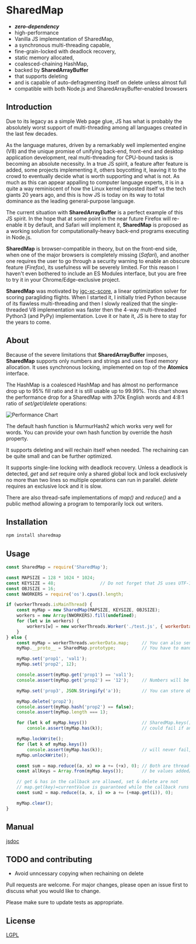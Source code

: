# SharedMap

 * ***zero-dependency***
 * high-performance
 * Vanilla JS implementation of SharedMap,
 * a synchronous multi-threading capable,
 * fine-grain-locked with deadlock recovery,
 * static memory allocated,
 * coalesced-chaining HashMap,
 * backed by **SharedArrayBuffer**
 * that supports deleting
 * and is capable of auto-defragmenting itself on delete unless almost full
 * compatible with both Node.js and SharedArrayBuffer-enabled browsers

## Introduction

Due to its legacy as a simple Web page glue, JS has what is probably the absolutely worst support of multi-threading among all languages created in the last few decades.

As the language matures, driven by a remarkably well implemented engine (V8) and the unique promise of unifying back-end, front-end and desktop application development, real multi-threading for CPU-bound tasks is becoming an absolute necessity.
In a true JS spirit, a feature after feature is added, some projects implementing it, others boycotting it, leaving it to the crowd to eventually decide what is worth supporting and what is not. As much as this can appear appalling to computer language experts, it is in a quite a way reminiscent of how the Linux kernel imposted itself vs the tech giants 20 years ago, and this is how JS is today on its way to total dominance as the leading general-purpose language.

The current situation with **SharedArrayBuffer** is a perfect example of this JS spirit. In the hope that at some point in the near future Firefox will re-enable it by default, and Safari will implement it, **SharedMap** is proposed as a working solution for computationally-heavy back-end programs executing in Node.js.

**SharedMap** is browser-compatible in theory, but on the front-end side, when one of the major browsers is completely missing (*Safari*), and another one requires the user to go through a security warning to enable an obscure feature (*Firefox*), its usefulness will be severely limited. For this reason I haven't even bothered to include an ES Modules interface, but you are free to try it in your Chrome/Edge-exclusive project.

**SharedMap** was motivated by [igc-xc-score](https://github.com/mmomtchev/igc-xc-score), a linear optimization solver for scoring paragliding flights. When I started it, I initially tried Python because of its flawless multi-threading and then I slowly realized that the single-threaded V8 implementation was faster then the 4-way multi-threaded Python3 (and PyPy) implementation. Love it or hate it, JS is here to stay for the years to come.

## About

Because of the severe limitations that **SharedArrayBuffer** imposes, **SharedMap** supports only numbers and strings and uses fixed memory allocation. It uses synchronous locking, implemented on top of the **Atomics** interface.

The HashMap is a coalesced HashMap and has almost no performance drop up to 95% fill ratio and it is still usable up to 99.99%.
This chart shows the performance drop for a SharedMap with 370k English words and 4:8:1 ratio of *set/get/delete* operations:

![Performance Chart](https://gist.githubusercontent.com/mmomtchev/01f50eedac8d2a61346a9a0f373c24e4/raw/b49d0130e16c24137b56efa87540c84544b1630f/performance.png)

The default hash function is MurmurHash2 which works very well for words. You can provide your own hash function by override the *hash* property.

It supports deleting and will rechain itself when needed. The rechaining can be quite small and can be further optimized.

It supports single-line locking with deadlock recovery. Unless a deadlock is detected, *get* and *set* require only a shared global lock and lock exclusively no more than two lines so multiple operations can run in parallel. *delete* requires an exclusive lock and it is slow.

There are also thread-safe implementations of *map()* and *reduce()* and a public method allowing a program to temporarily lock out writers.

## Installation

```bash
npm install sharedmap
```

## Usage
```js
const SharedMap = require('SharedMap');

const MAPSIZE = 128 * 1024 * 1024;
const KEYSIZE = 48;                 // Do not forget that JS uses UTF-16 encoding
const OBJSIZE = 16;
const NWORKERS = require('os').cpus().length;

if (workerThreads.isMainThread) {
    const myMap = new SharedMap(MAPSIZE, KEYSIZE, OBJSIZE);
    workers = new Array(NWORKERS).fill(undefined);
    for (let w in workers) {
        workers[w] = new workerThreads.Worker('./test.js', { workerData: { map: myMap } });
    }
} else {
    const myMap = workerThreads.workerData.map;     // You can also send it through a MessagePort
    myMap.__proto__ = SharedMap.prototype;          // You have to manually restore the prototype

    myMap.set('prop1', 'val1');
    myMap.set('prop2', 12);

    console.assert(myMap.get('prop1') == 'val1');
    console.assert(myMap.get('prop2') == '12');     // Numbers will be converted to strings

    myMap.set('prop3', JSON.Stringify('a'));        // You can store objects if you serialize them

    myMap.delete('prop2');
    console.assert(myMap.hash('prop2') == false);
    console.assert(myMap.length === 1);

    for (let k of myMap.keys())                     // SharedMap.keys() is a generator
        console.assert(myMap.has(k));               // could fail if another thread deletes k under our nose

    myMap.lockWrite();
    for (let k of myMap.keys())
        console.assert(myMap.has(k));               // will never fail, but locks out writers
    myMap.unlockWrite();

    const sum = map.reduce((a, x) => a += (+x), 0); // Both are thread-safe without lock, but there could 
    const allKeys = Array.from(myMap.keys());       // be values added/deleted while the operation runs

    // get & has in the callback are allowed, set & delete are not
    // map.get(key)=currentValue is guaranteed while the callback runs
    const sum2 = map.reduce((a, x, i) => a += (+map.get(i)), 0); 

    myMap.clear();
}
```

## Manual

[jsdoc](https://mmomtchev.github.io/SharedMap/)

## TODO and contributing

* Avoid unncessary copying when rechaining on delete

Pull requests are welcome. For major changes, please open an issue first to discuss what you would like to change.

Please make sure to update tests as appropriate.

## License
[LGPL](https://choosealicense.com/licenses/lgpl-3.0/)
